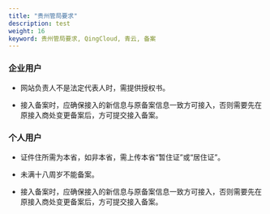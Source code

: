 ```yaml
---
title: "贵州管局要求"
description: test
weight: 16
keyword: 贵州管局要求, QingCloud, 青云, 备案
---
```




### 企业用户

- 网站负责人不是法定代表人时，需提供授权书。

- 接入备案时，应确保接入的新信息与原备案信息一致方可接入，否则需要先在原接入商处变更备案后，方可提交接入备案。


### 个人用户

- 证件住所需为本省，如非本省，需上传本省“暂住证”或“居住证”。

- 未满十八周岁不能备案。

- 接入备案时，应确保接入的新信息与原备案信息一致方可接入，否则需要先在原接入商处变更备案后，方可提交接入备案。